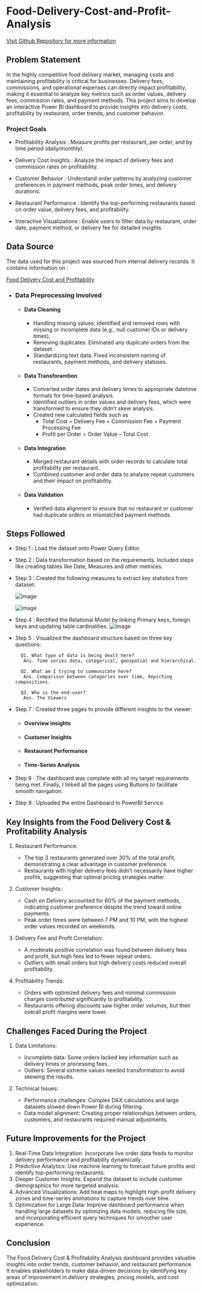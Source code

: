 # Food-Delivery-Cost-and-Profit-Analysis

[Visit Github Repository for more information](https://github.com/Gitika9/Food-Delivery-Cost-and-Profit-Analysis)


## Problem Statement

In the highly competitive food delivery market, managing costs and maintaining profitability is critical for businesses. Delivery fees, commissions, and operational expenses can directly impact profitability, making it essential to analyze key metrics such as order values, delivery fees, commission rates, and payment methods. This project aims to develop an interactive Power BI dashboard to provide insights into delivery costs, profitability by restaurant, order trends, and customer behavior. 

### Project Goals

-  Profitability Analysis : Measure profits per restaurant, per order, and by time period (daily/monthly).
  
-  Delivery Cost Insights : Analyze the impact of delivery fees and commission rates on profitability.
  
-  Customer Behavior : Understand order patterns by analyzing customer preferences in payment methods, peak order times, and delivery durations.
  
-  Restaurant Performance : Identify the top-performing restaurants based on order value, delivery fees, and profitability.
  
-  Interactive Visualizations : Enable users to filter data by restaurant, order date, payment method, or delivery fee for detailed insights.

## Data Source
The data used for this project was sourced from internal delivery records. It contains information on :

[Food Delivery Cost and Profitability](https://www.kaggle.com/datasets/romanniki/food-delivery-cost-and-profitability)

  - ### Data Preprocessing Involved

      - #### **Data Cleaning**

          - Handling missing values: Identified and removed rows with missing or incomplete data (e.g., null customer IDs or delivery times).
          - Removing duplicates: Eliminated any duplicate orders from the dataset.
          - Standardizing text data: Fixed inconsistent naming of restaurants, payment methods, and delivery statuses. 

      - #### **Data Transforamtion**

          - Converted order dates and delivery times to appropriate datetime formats for time-based analysis.
          - Identified outliers in order values and delivery fees, which were transformed to ensure they didn’t skew analysis.
          - Created new calculated fields such as
              - Total Cost = Delivery Fee + Commission Fee + Payment Processing Fee
              - Profit per Order = Order Value – Total Cost

      - #### **Data Integration**
  
          - Merged restaurant details with order records to calculate total profitability per restaurant.
          - Combined customer and order data to analyze repeat customers and their impact on profitability.
    
      - #### **Data Validation**

          - Verified data alignment to ensure that no restaurant or customer had duplicate orders or mismatched payment methods.

## Steps Followed 

- Step 1 : Load the dataset onto Power Query Editor.

- Step 2 : Data transformation based on the requirements. Included steps like creating tables like Date, Measures and other metrices.

- Step 3 : Created the following measures to extract key statistics from dataset:

    ![image](https://github.com/user-attachments/assets/a03af638-8b94-4f8d-ac01-9ab8ead4f8f6)
  
    ![image](https://github.com/user-attachments/assets/88337f2e-8a03-4c96-8046-ddef3e6632ca)

- Step 4 : Rectified the Relational Model by linking Primary keys, foreign keys and updating table cardinalities.
    ![image](https://github.com/user-attachments/assets/6b8f3e50-91ba-426c-be0b-a94d2646e8a9)

- Step 5 : Visualized the dashboard structure based on three key questions:
       
        Q1. What type of data is being dealt here?
         Ans. Time series data, categorical, geospatial and hierarchical.

        Q2. What am I trying to communicate here?
         Ans. Comparison between categories over time, depicting compositions.

        Q3. Who is the end-user?
         Ans. The Viewers           


- Step 7 : Created three pages to provide different insights to the viewer:
    
    - #### Overview insights
    - #### Customer Insights
    - #### Restaurant Performance
    - #### Time-Series Analysis

- Step 8 : The dashboard was complete with all my target requirements being met. Finally, I linked all the pages using Buttons to facilitate smooth navigation.

- Step 9 : Uploaded the entire Dashboard to PowerBI Service.

## Key Insights from the Food Delivery Cost & Profitability Analysis

1. Restaurant Performance:
    - The top 3 restaurants generated over 30% of the total profit, demonstrating a clear advantage in customer preference.
    - Restaurants with higher delivery fees didn’t necessarily have higher profits, suggesting that optimal pricing strategies matter.

2. Customer Insights:
    - Cash on Delivery accounted for 60% of the payment methods, indicating customer preference despite the trend toward online payments.
    - Peak order times were between 7 PM and 10 PM, with the highest order values recorded on weekends.

3. Delivery Fee and Profit Correlation:
    - A moderate positive correlation was found between delivery fees and profit, but high fees led to fewer repeat orders.
    - Outliers with small orders but high delivery costs reduced overall profitability.
  
4. Profitability Trends:
    - Orders with optimized delivery fees and minimal commission charges contributed significantly to profitability.
    - Restaurants offering discounts saw higher order volumes, but their overall profit margins were lower.

## Challenges Faced During the Project

1. Data Limitations:

    - Incomplete data: Some orders lacked key information such as delivery times or processing fees.
    - Outliers: Several extreme values needed transformation to avoid skewing the results.  
      
2. Technical Issues:

    - Performance challenges: Complex DAX calculations and large datasets slowed down Power BI during filtering.
    - Data model alignment: Creating proper relationships between orders, customers, and restaurants required manual adjustments.
      
## Future Improvements for the Project

1. Real-Time Data Integration: Incorporate live order data feeds to monitor delivery performance and profitability dynamically.
2. Predictive Analytics: Use machine learning to forecast future profits and identify top-performing restaurants.
3. Deeper Customer Insights: Expand the dataset to include customer demographics for more targeted analysis.
4. Advanced Visualizations: Add heat maps to highlight high-profit delivery zones and time-series animations to capture trends over time.
5. Optimization for Large Data: Improve dashboard performance when handling large datasets by optimizing data models, reducing file size, and incorporating efficient query techniques for smoother user experience.

## Conclusion

The Food Delivery Cost & Profitability Analysis dashboard provides valuable insights into order trends, customer behavior, and restaurant performance. It enables stakeholders to make data-driven decisions by identifying key areas of improvement in delivery strategies, pricing models, and cost optimization.


